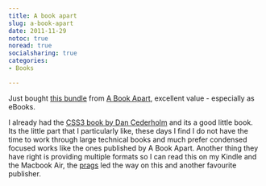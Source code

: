 ```yaml
---
title: A book apart
slug: a-book-apart
date: 2011-11-29
notoc: true
noread: true
socialsharing: true
categories: 
- Books

---
```

Just bought [this bundle][abookapart] from [A Book Apart][abookapart 2], excellent value - especially as eBooks.  

I already had the [CSS3 book by Dan Cederholm][abookapart 3] and its a good little book. Its the little part that I particularly like, these days I find I do not have the time to work through large technical books and much prefer condensed focused works like the ones published by A Book Apart. Another thing they have right is providing multiple formats so I can read this on my Kindle and the Macbook Air, the [prags][amazon] led the way on this and another favourite publisher.

[abookapart]: http://www.abookapart.com/products/2011-holiday-bundle
[abookapart 2]: http://www.abookapart.com/
[abookapart 3]: http://www.abookapart.com/products/css3-for-web-designers
[amazon]: http://www.amazon.com/The-Pragmatic-Programmer-Journeyman-Master/dp/020161622X/ref=sr_1_1?sr=8-1&ie=UTF8&keywords=pragmattic%2Bprogrammer&tag=slowlane-20&qid=1413885665
